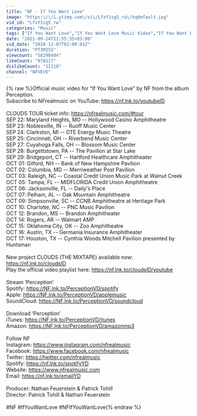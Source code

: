 ```yaml
---
title: "NF - If You Want Love"
image: "https:\/\/i.ytimg.com\/vi\/LfxY1sg5_rw\/hqdefault.jpg"
vid_id: "LfxY1sg5_rw"
categories: "Music"
tags: ["If You Want Love","If You Want Love Music Video","If You Want Love Song"]
date: "2021-09-24T21:55:35+03:00"
vid_date: "2018-12-07T02:00:01Z"
duration: "PT3M25S"
viewcount: "58290494"
likeCount: "878117"
dislikeCount: "12118"
channel: "NFVEVO"
---
```

{% raw %}Official music video for “If You Want Love” by NF from the album Perception. <br />Subscribe to NFrealmusic on YouTube: <a rel="nofollow" target="blank" href="https://nf.lnk.to/youtubeID">https://nf.lnk.to/youtubeID</a><br /><br />CLOUDS TOUR ticket info: <a rel="nofollow" target="blank" href="https://nfrealmusic.com/#tour">https://nfrealmusic.com/#tour</a><br />SEP 22: Maryland Heights, MO -- Hollywood Casino Amphitheatre<br />SEP 23: Noblesville, IN -- Ruoff Music Center<br />SEP 24: Clarkston, MI -- DTE Energy Music Theatre<br />SEP 25: Cincinnati, OH -- Riverbend Music Center<br />SEP 27: Cuyahoga Falls, OH -- Blossom Music Center<br />SEP 28: Burgettstown, PA -- The Pavilion at Star Lake<br />SEP 29: Bridgeport, CT -- Hartford Healthcare Amphitheater<br />OCT 01: Gilford, NH -- Bank of New Hampshire Pavilion<br />OCT 02: Columbia, MD -- Merriweather Post Pavilion<br />OCT 03: Raleigh, NC -- Coastal Credit Union Music Park at Walnut Creek<br />OCT 05: Tampa, FL -- MIDFLORIDA Credit Union Amphitheatre<br />OCT 06: Jacksonville, FL -- Daily's Place<br />OCT 07: Pelham, AL -- Oak Mountain Amphitheatre<br />OCT 09: Simpsonville, SC -- CCNB Amphitheatre at Heritage Park<br />OCT 10: Charlotte, NC -- PNC Music Pavilion<br />OCT 12: Brandon, MS -- Brandon Amphitheater<br />OCT 14: Rogers, AR -- Walmart AMP<br />OCT 15: Oklahoma City, OK -- Zoo Amphitheatre<br />OCT 16: Austin, TX -- Germania Insurance Amphitheater<br />OCT 17: Houston, TX -- Cynthia Woods Mitchell Pavilion presented by Huntsman<br /><br />New project CLOUDS (THE MIXTAPE) available now: <a rel="nofollow" target="blank" href="https://nf.lnk.to/cloudsID">https://nf.lnk.to/cloudsID</a><br />Play the official video playlist here: <a rel="nofollow" target="blank" href="https://nf.lnk.to/cloudsID/youtube">https://nf.lnk.to/cloudsID/youtube</a><br /><br />Stream ‘Perception’ <br />Spotify: <a rel="nofollow" target="blank" href="https://NF.lnk.to/PerceptionVD/spotify">https://NF.lnk.to/PerceptionVD/spotify</a> <br />Apple: <a rel="nofollow" target="blank" href="https://NF.lnk.to/PerceptionVD/applemusic">https://NF.lnk.to/PerceptionVD/applemusic</a> <br />SoundCloud: <a rel="nofollow" target="blank" href="https://NF.lnk.to/PerceptionVD/soundcloud">https://NF.lnk.to/PerceptionVD/soundcloud</a> <br /><br />Download ‘Perception’ <br />iTunes: <a rel="nofollow" target="blank" href="https://NF.lnk.to/PerceptionVD/itunes">https://NF.lnk.to/PerceptionVD/itunes</a> <br />Amazon: <a rel="nofollow" target="blank" href="https://NF.lnk.to/PerceptionVD/amazonmp3">https://NF.lnk.to/PerceptionVD/amazonmp3</a> <br /><br />Follow NF<br />Instagram: <a rel="nofollow" target="blank" href="https://www.instagram.com/nfrealmusic">https://www.instagram.com/nfrealmusic</a><br />Facebook: <a rel="nofollow" target="blank" href="https://www.facebook.com/nfrealmusic">https://www.facebook.com/nfrealmusic</a><br />Twitter: <a rel="nofollow" target="blank" href="https://twitter.com/nfrealmusic">https://twitter.com/nfrealmusic</a> <br />Spotify: <a rel="nofollow" target="blank" href="https://nf.lnk.to/spotifyYD">https://nf.lnk.to/spotifyYD</a><br />Website: <a rel="nofollow" target="blank" href="https://www.nfrealmusic.com">https://www.nfrealmusic.com</a> <br />Email: <a rel="nofollow" target="blank" href="https://nf.lnk.to/emailYD">https://nf.lnk.to/emailYD</a> <br /><br />Producer: Nathan Feuerstein &amp; Patrick Tohill <br />Director: Patrick Tohill &amp; Nathan Feuerstein <br /><br />#NF #IfYouWantLove #NFIfYouWantLove{% endraw %}

